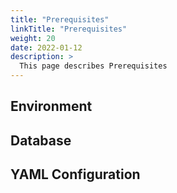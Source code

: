 ```yaml
---
title: "Prerequisites"
linkTitle: "Prerequisites"
weight: 20
date: 2022-01-12
description: >
  This page describes Prerequisites
---
```



## Environment


## Database


## YAML Configuration

